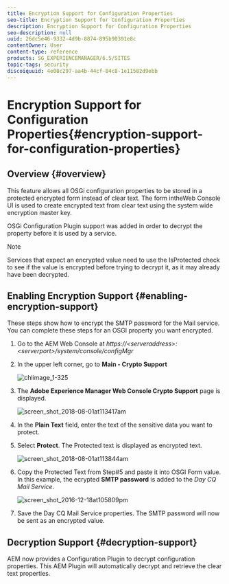 ```yaml
---
title: Encryption Support for Configuration Properties
seo-title: Encryption Support for Configuration Properties
description: Encryption Support for Configuration Properties
seo-description: null
uuid: 26dc5e46-9332-4d9b-8874-895b90391e8c
contentOwner: User
content-type: reference
products: SG_EXPERIENCEMANAGER/6.5/SITES
topic-tags: security
discoiquuid: 4e08c297-aa4b-44cf-84c8-1e11582d9ebb
---
```


# Encryption Support for Configuration Properties{#encryption-support-for-configuration-properties}

## Overview {#overview}

This feature allows all OSGi configuration properties to be stored in a protected encrypted form instead of clear text. The form intheWeb Console UI is used to create encrypted text from clear text using the system wide encryption master key.

OSGi Configuration Plugin support was added in order to decrypt the property before it is used by a service.

>[!NOTE]
>
>Services that expect an encrypted value need to use the IsProtected check to see if the value is encrypted before trying to decrypt it, as it may already have been decrypted.

## Enabling Encryption Support {#enabling-encryption-support}

These steps show how to encrypt the SMTP password for the Mail service. You can complete these steps for an OSGI property you want encrypted.

1. Go to the AEM Web Console at *https://&lt;serveraddress&gt;:&lt;serverport&gt;/system/console/configMgr*
1. In the upper left corner, go to **Main - Crypto Support**

   ![chlimage_1-325](assets/chlimage_1-325.png)

1. The **Adobe Experience Manager Web Console Crypto Support** page is displayed.

   ![screen_shot_2018-08-01at113417am](assets/screen_shot_2018-08-01at113417am.png)

1. In the **Plain Text** field, enter the text of the sensitive data you want to protect.
1. Select **Protect**. The Protected text is displayed as encrypted text.

   ![screen_shot_2018-08-01at113844am](assets/screen_shot_2018-08-01at113844am.png)

1. Copy the Protected Text from Step#5 and paste it into OSGI Form value. In this example, the ecrypted **SMTP password** is added to the *Day CQ Mail Service*.

   ![screen_shot_2016-12-18at105809pm](assets/screen_shot_2016-12-18at105809pm.png)

1. Save the Day CQ Mail Service properties. The SMTP password will now be sent as an encrypted value.

## Decryption Support {#decryption-support}

AEM now provides a Configuration Plugin to decrypt configuration properties. This AEM Plugin will automatically decrypt and retrieve the clear text properties.

